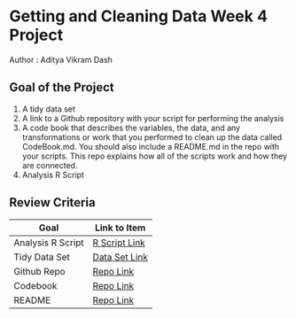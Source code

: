 # Getting and Cleaning Data Week 4 Project

Author : Aditya Vikram Dash

## Goal of the Project

1. A tidy data set
2. A link to a Github repository with your script for performing the analysis
3. A code book that describes the variables, the data, and any transformations or work that you performed to clean up the data called CodeBook.md. You should also include a README.md in the repo with your scripts. This repo explains how all of the scripts work and how they are connected.
4. Analysis R Script

## Review Criteria

Goal | Link to Item
--- | ---
Analysis R Script |  [R Script Link](https://github.com/DeftPenk/gettingandcleaningdata/commit/003655ac006c25b3cb2ea7542f6f00ff1041dea7)
Tidy Data Set |  [Data Set Link](https://github.com/DeftPenk/gettingandcleaningdata/blob/master/tidyData.txt)
Github Repo |  [Repo Link](https://github.com/DeftPenk/gettingandcleaningdata)
Codebook | [Repo Link](https://github.com/DeftPenk/gettingandcleaningdata/blob/master/CodeBook.md)
README |  [Repo Link](https://github.com/DeftPenk/gettingandcleaningdata/blob/master/README.md)
